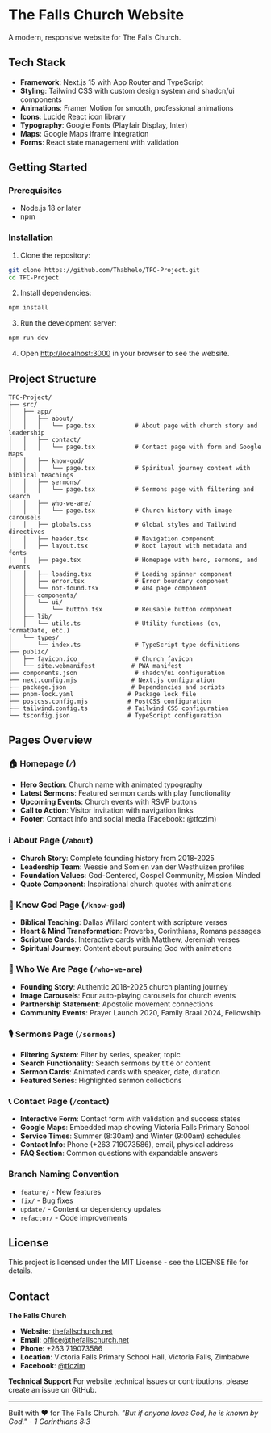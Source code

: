 # The Falls Church Website

A modern, responsive website for The Falls Church.

## Tech Stack

- **Framework**: Next.js 15 with App Router and TypeScript
- **Styling**: Tailwind CSS with custom design system and shadcn/ui components
- **Animations**: Framer Motion for smooth, professional animations
- **Icons**: Lucide React icon library
- **Typography**: Google Fonts (Playfair Display, Inter)
- **Maps**: Google Maps iframe integration
- **Forms**: React state management with validation

## Getting Started

### Prerequisites

- Node.js 18 or later
- npm

### Installation

1. Clone the repository:
```bash
git clone https://github.com/Thabhelo/TFC-Project.git
cd TFC-Project
```

2. Install dependencies:
```bash
npm install
```

3. Run the development server:
```bash
npm run dev
```

4. Open [http://localhost:3000](http://localhost:3000) in your browser to see the website.

## Project Structure

```
TFC-Project/
├── src/
│   ├── app/
│   │   ├── about/
│   │   │   └── page.tsx           # About page with church story and leadership
│   │   ├── contact/
│   │   │   └── page.tsx           # Contact page with form and Google Maps
│   │   ├── know-god/
│   │   │   └── page.tsx           # Spiritual journey content with biblical teachings
│   │   ├── sermons/
│   │   │   └── page.tsx           # Sermons page with filtering and search
│   │   ├── who-we-are/
│   │   │   └── page.tsx           # Church history with image carousels
│   │   ├── globals.css            # Global styles and Tailwind directives
│   │   ├── header.tsx             # Navigation component
│   │   ├── layout.tsx             # Root layout with metadata and fonts
│   │   ├── page.tsx               # Homepage with hero, sermons, and events
│   │   ├── loading.tsx            # Loading spinner component
│   │   ├── error.tsx              # Error boundary component
│   │   └── not-found.tsx          # 404 page component
│   ├── components/
│   │   └── ui/
│   │       └── button.tsx         # Reusable button component
│   ├── lib/
│   │   └── utils.ts               # Utility functions (cn, formatDate, etc.)
│   └── types/
│       └── index.ts               # TypeScript type definitions
├── public/
│   ├── favicon.ico                # Church favicon
│   └── site.webmanifest          # PWA manifest
├── components.json                # shadcn/ui configuration
├── next.config.mjs               # Next.js configuration
├── package.json                  # Dependencies and scripts
├── pnpm-lock.yaml               # Package lock file
├── postcss.config.mjs           # PostCSS configuration
├── tailwind.config.ts           # Tailwind CSS configuration
└── tsconfig.json                # TypeScript configuration
```

## Pages Overview

### 🏠 Homepage (`/`)
- **Hero Section**: Church name with animated typography
- **Latest Sermons**: Featured sermon cards with play functionality
- **Upcoming Events**: Church events with RSVP buttons
- **Call to Action**: Visitor invitation with navigation links
- **Footer**: Contact info and social media (Facebook: @tfczim)

### ℹ️ About Page (`/about`)
- **Church Story**: Complete founding history from 2018-2025
- **Leadership Team**: Wessie and Somien van der Westhuizen profiles
- **Foundation Values**: God-Centered, Gospel Community, Mission Minded
- **Quote Component**: Inspirational church quotes with animations

### 🙏 Know God Page (`/know-god`)
- **Biblical Teaching**: Dallas Willard content with scripture verses
- **Heart & Mind Transformation**: Proverbs, Corinthians, Romans passages
- **Scripture Cards**: Interactive cards with Matthew, Jeremiah verses
- **Spiritual Journey**: Content about pursuing God with animations

### 👥 Who We Are Page (`/who-we-are`)
- **Founding Story**: Authentic 2018-2025 church planting journey
- **Image Carousels**: Four auto-playing carousels for church events
- **Partnership Statement**: Apostolic movement connections
- **Community Events**: Prayer Launch 2020, Family Braai 2024, Fellowship

### 🎙️ Sermons Page (`/sermons`)
- **Filtering System**: Filter by series, speaker, topic
- **Search Functionality**: Search sermons by title or content
- **Sermon Cards**: Animated cards with speaker, date, duration
- **Featured Series**: Highlighted sermon collections

### 📞 Contact Page (`/contact`)
- **Interactive Form**: Contact form with validation and success states
- **Google Maps**: Embedded map showing Victoria Falls Primary School
- **Service Times**: Summer (8:30am) and Winter (9:00am) schedules
- **Contact Info**: Phone (+263 719073586), email, physical address
- **FAQ Section**: Common questions with expandable answers

### Branch Naming Convention
- `feature/` - New features
- `fix/` - Bug fixes
- `update/` - Content or dependency updates
- `refactor/` - Code improvements

## License

This project is licensed under the MIT License - see the LICENSE file for details.

## Contact

**The Falls Church**
- **Website**: [thefallschurch.net](https://thefallschurch.net)
- **Email**: office@thefallschurch.net
- **Phone**: +263 719073586
- **Location**: Victoria Falls Primary School Hall, Victoria Falls, Zimbabwe
- **Facebook**: [@tfczim](https://www.facebook.com/tfczim)

**Technical Support**
For website technical issues or contributions, please create an issue on GitHub.

---

Built with ❤️ for The Falls Church.
*"But if anyone loves God, he is known by God." - 1 Corinthians 8:3*
